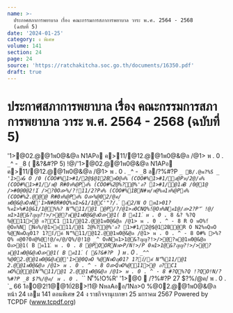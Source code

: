 ```yaml
---
name: >-
  ประกาศสภาการพยาบาล เรื่อง คณะกรรมการสภาการพยาบาล วาระ พ.ศ. 2564 - 2568
  (ฉบับที่ 5)
date: '2024-01-25'
category: ง พิเศษ
volume: 141
section: 24
page: 24
source: 'https://ratchakitcha.soc.go.th/documents/16350.pdf'
draft: true
---
```


# ประกาศสภาการพยาบาล เรื่อง คณะกรรมการสภาการพยาบาล วาระ พ.ศ. 2564 - 2568 (ฉบับที่ 5)

'1>@02.@@1พ0@&@ล N1APอ ค>11/@12.@@1พ0@&@ล /@1> พ . 0 . `_`^ - `_`8 ( &?&#?P 5) !@/'1>@02.@@1พ0@&@ล N1APอ ค>11/@12.@@1พ0@&@ล /@1> พ . 0 . `_`^ - `_`8 ล/?%#?P `_ B/.@พ?%$์ `_`_ '1>อ& O /0 (COO#%1>#1/2@$@12BหO@ค% (COO#%1>#1/ล@Pห/2@/ค% (COO#%1>#1//ห@ R#0ห%@Pค% (COO#%2ํ@%?@%'ล? 1>#1/@1อB /0@1@ />#0@0@2!1์ />?0Oล>%/?!11/2?Pค% (COO#%1BN#พ/ห@%ค1ห%@Pค% (COO#%2.@@@ R#0ห%@Pค% Oล>%@02/@ค/พ0@&@ลOหN'1>N#0R#0Q%พ1>&1/1@C'"?/.์ อ2/N O พ1>01?%ค1>%#1@&1/1@%%? N'็%11/@1 @P/?/@1>อ0CNQ%!ํ@Oห%Nค1@/ล>2?P'ี !@/พ1>1@&?ญญ?!>/>@?พ@1พ0@&@ลOล>@1( B ค11.์ พ . 0 . `_`8 &? %?Q %@11>@ อ?C1 11/@12.@@1พ0@&@ล /@1> พ . 0 . `_`^ - `_`8 R O พO%!ํ@Oห%N Nอ%/@1>อ11/@1 2ํ@%?@%'ล? 1>#1/2@$@12B@R O N2%อQหO %@NพOญ01? 1?1์/ค์ N'็%11/@12.@@1พ0@&@ล /@1> พ . 0 . `_`^ - `_`8 O#% >%?Q% อ@0?0อํ@%@!@/ค/@/Q%/@!1@ _^ OหNพ1>1@&?ญญ?!>/>@?พ@1พ0@&@ล Oล>@1( B ค11.์ พ . 0 . `_`8 @POORNพ>P/N!>/P 0พ1>1@&?ญญ?!>/>@?พ@1พ0@&@ลOล>@1( B ค11.์ ( &?&#?P ` ) พ . 0 . `_^^ %@02.@@1พ0@&@ล@'1>@0QหO %@NพOญ01? 1?1์/ค์ N'็%11/@1 2.@@1พ0@&@ล /@1> พ . 0 . `_`^ - `_`8 Oล>QหO%@11>@ อ?C1 พO%@@1N'็%11/@1 2.@@1พ0@&@ล /@1> พ . 0 . `_`^ - `_`8 #?Q%?Q !?QO!N/?%#?P _8 $?%/@ค/ พ . 0 . `_`` N'็%!O%R' '1>@0  /?%#?P 27 $?%/@ค/ พ . 0 . `_ 66 1อ0@2!1@@10์2B>!1@ NหลAออ/1Nล>0 %@02.@@1พ0@&@ล หน้า 24 เลม 141 ตอนพิเศษ 24 ง ราชกิจจานุเบกษา 25 มกราคม 2567 Powered by TCPDF (www.tcpdf.org)
